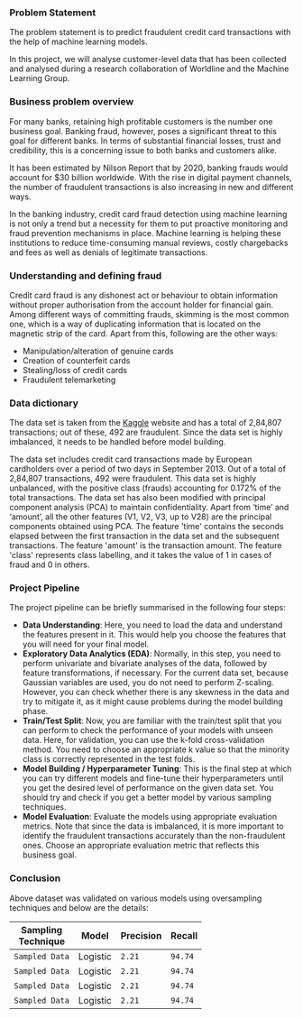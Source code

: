 ### Problem Statement

The problem statement is to predict fraudulent credit card transactions with the help of machine learning models.

In this project, we will analyse customer-level data that has been collected and analysed during a research collaboration of Worldline and the Machine Learning Group. 

### Business problem overview

For many banks, retaining high profitable customers is the number one business goal. Banking fraud, however, poses a significant threat to this goal for different banks. In terms of substantial financial losses, trust and credibility, this is a concerning issue to both banks and customers alike.

It has been estimated by Nilson Report that by 2020, banking frauds would account for $30 billion worldwide. With the rise in digital payment channels, the number of fraudulent transactions is also increasing in new and different ways. 

In the banking industry, credit card fraud detection using machine learning is not only a trend but a necessity for them to put proactive monitoring and fraud prevention mechanisms in place. Machine learning is helping these institutions to reduce time-consuming manual reviews, costly chargebacks and fees as well as denials of legitimate transactions.

### Understanding and defining fraud

Credit card fraud is any dishonest act or behaviour to obtain information without proper authorisation from the account holder for financial gain. Among different ways of committing frauds, skimming is the most common one, which is a way of duplicating information that is located on the magnetic strip of the card. Apart from this, following are the other ways:

-   Manipulation/alteration of genuine cards
-   Creation of counterfeit cards
-   Stealing/loss of credit cards
-   Fraudulent telemarketing

### Data dictionary

The data set is taken from the [Kaggle](https://www.kaggle.com/mlg-ulb/creditcardfraud) website and has a total of 2,84,807 transactions; out of these, 492 are fraudulent. Since the data set is highly imbalanced, it needs to be handled before model building.

The data set includes credit card transactions made by European cardholders over a period of two days in September 2013. Out of a total of 2,84,807 transactions, 492 were fraudulent. This data set is highly unbalanced, with the positive class (frauds) accounting for 0.172% of the total transactions. The data set has also been modified with principal component analysis (PCA) to maintain confidentiality. Apart from ‘time’ and ‘amount’, all the other features (V1, V2, V3, up to V28) are the principal components obtained using PCA. The feature 'time' contains the seconds elapsed between the first transaction in the data set and the subsequent transactions. The feature 'amount' is the transaction amount. The feature 'class' represents class labelling, and it takes the value of 1 in cases of fraud and 0 in others.

### Project Pipeline

The project pipeline can be briefly summarised in the following four steps:

-   **Data Understanding**: Here, you need to load the data and understand the features present in it. This would help you choose the features that you will need for your final model.
-   **Exploratory Data Analytics (EDA)**: Normally, in this step, you need to perform univariate and bivariate analyses of the data, followed by feature transformations, if necessary. For the current data set, because Gaussian variables are used, you do not need to perform Z-scaling. However, you can check whether there is any skewness in the data and try to mitigate it, as it might cause problems during the model building phase.
-   **Train/Test Split**: Now, you are familiar with the train/test split that you can perform to check the performance of your models with unseen data. Here, for validation, you can use the k-fold cross-validation method. You need to choose an appropriate k value so that the minority class is correctly represented in the test folds.
-   **Model Building / Hyperparameter Tuning**: This is the final step at which you can try different models and fine-tune their hyperparameters until you get the desired level of performance on the given data set. You should try and check if you get a better model by various sampling techniques.
-   **Model Evaluation**: Evaluate the models using appropriate evaluation metrics. Note that since the data is imbalanced, it is more important to identify the fraudulent transactions accurately than the non-fraudulent ones. Choose an appropriate evaluation metric that reflects this business goal.

### Conclusion

Above dataset was validated on various models using oversampling techniques and below are the details:

| Sampling <br/>Technique | Model    | Precision | Recall   
|-------------------------|----------|-----------|----------------- |
| `Sampled Data`          | Logistic | `2.21`    | `94.74`          | 
| `Sampled Data`          | Logistic | `2.21`    | `94.74`          | 
| `Sampled Data`          | Logistic | `2.21`    | `94.74`          | 
| `Sampled Data`          | Logistic | `2.21`    | `94.74`          | 

